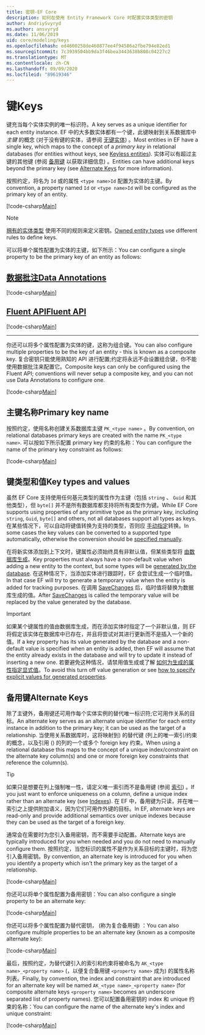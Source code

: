 ```yaml
---
title: 密钥-EF Core
description: 如何在使用 Entity Framework Core 时配置实体类型的密钥
author: AndriySvyryd
ms.author: ansvyryd
ms.date: 11/06/2019
uid: core/modeling/keys
ms.openlocfilehash: ed4600258de460877ee4f94586a2fbe794e82ed1
ms.sourcegitcommit: 7c3939504bb9da3f46bea3443638b808c04227c2
ms.translationtype: MT
ms.contentlocale: zh-CN
ms.lasthandoff: 09/09/2020
ms.locfileid: "89619346"
---
```

# <a name="keys"></a><span data-ttu-id="54438-103">键</span><span class="sxs-lookup"><span data-stu-id="54438-103">Keys</span></span>

<span data-ttu-id="54438-104">键充当每个实体实例的唯一标识符。</span><span class="sxs-lookup"><span data-stu-id="54438-104">A key serves as a unique identifier for each entity instance.</span></span> <span data-ttu-id="54438-105">EF 中的大多数实体都有一个键，此键映射到关系数据库中 *主键* 的概念 (对于没有键的实体，请参阅 [无键实体](xref:core/modeling/keyless-entity-types)) 。</span><span class="sxs-lookup"><span data-stu-id="54438-105">Most entities in EF have a single key, which maps to the concept of a *primary key* in relational databases (for entities without keys, see [Keyless entities](xref:core/modeling/keyless-entity-types)).</span></span> <span data-ttu-id="54438-106">实体可以有超过主键的其他键 (参阅 [备用键](#alternate-keys) 以获取详细信息) 。</span><span class="sxs-lookup"><span data-stu-id="54438-106">Entities can have additional keys beyond the primary key (see [Alternate Keys](#alternate-keys) for more information).</span></span>

<span data-ttu-id="54438-107">按照约定，将名为 `Id` 或的属性 `<type name>Id` 配置为实体的主键。</span><span class="sxs-lookup"><span data-stu-id="54438-107">By convention, a property named `Id` or `<type name>Id` will be configured as the primary key of an entity.</span></span>

[!code-csharp[Main](../../../samples/core/Modeling/Conventions/KeyId.cs?name=KeyId&highlight=3,11)]

> [!NOTE]
> <span data-ttu-id="54438-108">[拥有的实体类型](xref:core/modeling/owned-entities) 使用不同的规则来定义密钥。</span><span class="sxs-lookup"><span data-stu-id="54438-108">[Owned entity types](xref:core/modeling/owned-entities) use different rules to define keys.</span></span>

<span data-ttu-id="54438-109">可以将单个属性配置为实体的主键，如下所示：</span><span class="sxs-lookup"><span data-stu-id="54438-109">You can configure a single property to be the primary key of an entity as follows:</span></span>

## <a name="data-annotations"></a>[<span data-ttu-id="54438-110">数据批注</span><span class="sxs-lookup"><span data-stu-id="54438-110">Data Annotations</span></span>](#tab/data-annotations)

[!code-csharp[Main](../../../samples/core/Modeling/DataAnnotations/KeySingle.cs?name=KeySingle&highlight=3)]

## <a name="fluent-api"></a>[<span data-ttu-id="54438-111">Fluent API</span><span class="sxs-lookup"><span data-stu-id="54438-111">Fluent API</span></span>](#tab/fluent-api)

[!code-csharp[Main](../../../samples/core/Modeling/FluentAPI/KeySingle.cs?name=KeySingle&highlight=4)]

***

<span data-ttu-id="54438-112">你还可以将多个属性配置为实体的键，这称为组合键。</span><span class="sxs-lookup"><span data-stu-id="54438-112">You can also configure multiple properties to be the key of an entity - this is known as a composite key.</span></span> <span data-ttu-id="54438-113">复合密钥只能使用熟知的 API 进行配置;约定将永远不会设置组合键，你不能使用数据批注来配置它。</span><span class="sxs-lookup"><span data-stu-id="54438-113">Composite keys can only be configured using the Fluent API; conventions will never setup a composite key, and you can not use Data Annotations to configure one.</span></span>

[!code-csharp[Main](../../../samples/core/Modeling/FluentAPI/KeyComposite.cs?name=KeyComposite&highlight=4)]

## <a name="primary-key-name"></a><span data-ttu-id="54438-114">主键名称</span><span class="sxs-lookup"><span data-stu-id="54438-114">Primary key name</span></span>

<span data-ttu-id="54438-115">按照约定，使用名称创建关系数据库主键 `PK_<type name>` 。</span><span class="sxs-lookup"><span data-stu-id="54438-115">By convention, on relational databases primary keys are created with the name `PK_<type name>`.</span></span> <span data-ttu-id="54438-116">可以按如下所示配置 primary key 约束的名称：</span><span class="sxs-lookup"><span data-stu-id="54438-116">You can configure the name of the primary key constraint as follows:</span></span>

[!code-csharp[Main](../../../samples/core/Modeling/FluentAPI/KeyName.cs?name=KeyName&highlight=5)]

## <a name="key-types-and-values"></a><span data-ttu-id="54438-117">键类型和值</span><span class="sxs-lookup"><span data-stu-id="54438-117">Key types and values</span></span>

<span data-ttu-id="54438-118">虽然 EF Core 支持使用任何基元类型的属性作为主键（包括 `string` 、 `Guid` 和其他类型），但 `byte[]` 并不是所有数据库都支持将所有类型作为键。</span><span class="sxs-lookup"><span data-stu-id="54438-118">While EF Core supports using properties of any primitive type as the primary key, including `string`, `Guid`, `byte[]` and others, not all databases support all types as keys.</span></span> <span data-ttu-id="54438-119">在某些情况下，可以自动将键值转换为支持的类型，否则应 [手动指定](xref:core/modeling/value-conversions)转换。</span><span class="sxs-lookup"><span data-stu-id="54438-119">In some cases the key values can be converted to a supported type automatically, otherwise the conversion should be [specified manually](xref:core/modeling/value-conversions).</span></span>

<span data-ttu-id="54438-120">在将新实体添加到上下文时，键属性必须始终具有非默认值，但某些类型将 [由数据库生成](xref:core/modeling/generated-properties)。</span><span class="sxs-lookup"><span data-stu-id="54438-120">Key properties must always have a non-default value when adding a new entity to the context, but some types will be [generated by the database](xref:core/modeling/generated-properties).</span></span> <span data-ttu-id="54438-121">在这种情况下，当添加实体进行跟踪时，EF 会尝试生成一个临时值。</span><span class="sxs-lookup"><span data-stu-id="54438-121">In that case EF will try to generate a temporary value when the entity is added for tracking purposes.</span></span> <span data-ttu-id="54438-122">在调用 [SaveChanges](/dotnet/api/Microsoft.EntityFrameworkCore.DbContext.SaveChanges) 后，临时值将替换为数据库生成的值。</span><span class="sxs-lookup"><span data-stu-id="54438-122">After [SaveChanges](/dotnet/api/Microsoft.EntityFrameworkCore.DbContext.SaveChanges) is called the temporary value will be replaced by the value generated by the database.</span></span>

> [!Important]
> <span data-ttu-id="54438-123">如果某个键属性的值由数据库生成，而在添加实体时指定了一个非默认值，则 EF 将假定该实体在数据库中已存在，并且将尝试对其进行更新而不是插入一个新的值。</span><span class="sxs-lookup"><span data-stu-id="54438-123">If a key property has its value generated by the database and a non-default value is specified when an entity is added, then EF will assume that the entity already exists in the database and will try to update it instead of inserting a new one.</span></span> <span data-ttu-id="54438-124">若要避免这种情况，请禁用值生成或了解 [如何为生成的属性指定显式值](xref:core/saving/explicit-values-generated-properties)。</span><span class="sxs-lookup"><span data-stu-id="54438-124">To avoid this turn off value generation or see [how to specify explicit values for generated properties](xref:core/saving/explicit-values-generated-properties).</span></span>

## <a name="alternate-keys"></a><span data-ttu-id="54438-125">备用键</span><span class="sxs-lookup"><span data-stu-id="54438-125">Alternate Keys</span></span>

<span data-ttu-id="54438-126">除了主键外，备用键还可用作每个实体实例的替代唯一标识符;它可用作关系的目标。</span><span class="sxs-lookup"><span data-stu-id="54438-126">An alternate key serves as an alternate unique identifier for each entity instance in addition to the primary key; it can be used as the target of a relationship.</span></span> <span data-ttu-id="54438-127">当使用关系数据库时，这将映射到) 的替代键 (列上的唯一索引/约束的概念，以及引用 () 的列的一个或多个 foreign key 约束。</span><span class="sxs-lookup"><span data-stu-id="54438-127">When using a relational database this maps to the concept of a unique index/constraint on the alternate key column(s) and one or more foreign key constraints that reference the column(s).</span></span>

> [!TIP]
> <span data-ttu-id="54438-128">如果只是想要在列上强制唯一性，请定义唯一索引而不是备用键 (参阅 [索引](xref:core/modeling/indexes)) 。</span><span class="sxs-lookup"><span data-stu-id="54438-128">If you just want to enforce uniqueness on a column, define a unique index rather than an alternate key (see [Indexes](xref:core/modeling/indexes)).</span></span> <span data-ttu-id="54438-129">在 EF 中，备用键为只读，并在唯一索引之上提供附加语义，因为它们可用作外键的目标。</span><span class="sxs-lookup"><span data-stu-id="54438-129">In EF, alternate keys are read-only and provide additional semantics over unique indexes because they can be used as the target of a foreign key.</span></span>

<span data-ttu-id="54438-130">通常会在需要时为您引入备用密钥，而不需要手动配置。</span><span class="sxs-lookup"><span data-stu-id="54438-130">Alternate keys are typically introduced for you when needed and you do not need to manually configure them.</span></span> <span data-ttu-id="54438-131">按照约定，当您标识的属性不是作为关系目标的主键时，将为您引入备用密钥。</span><span class="sxs-lookup"><span data-stu-id="54438-131">By convention, an alternate key is introduced for you when you identify a property which isn't the primary key as the target of a relationship.</span></span>

[!code-csharp[Main](../../../samples/core/Modeling/Conventions/AlternateKey.cs?name=AlternateKey&highlight=12)]

<span data-ttu-id="54438-132">你还可以将单个属性配置为备用密钥：</span><span class="sxs-lookup"><span data-stu-id="54438-132">You can also configure a single property to be an alternate key:</span></span>

[!code-csharp[Main](../../../samples/core/Modeling/FluentAPI/AlternateKeySingle.cs?name=AlternateKeySingle&highlight=4)]

<span data-ttu-id="54438-133">你还可以将多个属性配置为替代密钥， (称为复合备用键) ：</span><span class="sxs-lookup"><span data-stu-id="54438-133">You can also configure multiple properties to be an alternate key (known as a composite alternate key):</span></span>

[!code-csharp[Main](../../../samples/core/Modeling/FluentAPI/AlternateKeyComposite.cs?name=AlternateKeyComposite&highlight=4)]

<span data-ttu-id="54438-134">最后，按照约定，为替代键引入的索引和约束将被命名为 `AK_<type name>_<property name>` (，以便复合备用键 `<property name>` 成为) 的属性名称列表。</span><span class="sxs-lookup"><span data-stu-id="54438-134">Finally, by convention, the index and constraint that are introduced for an alternate key will be named `AK_<type name>_<property name>` (for composite alternate keys `<property name>` becomes an underscore separated list of property names).</span></span> <span data-ttu-id="54438-135">您可以配置备用密钥的 index 和 unique 约束的名称：</span><span class="sxs-lookup"><span data-stu-id="54438-135">You can configure the name of the alternate key's index and unique constraint:</span></span>

[!code-csharp[Main](../../../samples/core/Modeling/FluentAPI/AlternateKeyName.cs?name=AlternateKeyName&highlight=5)]
